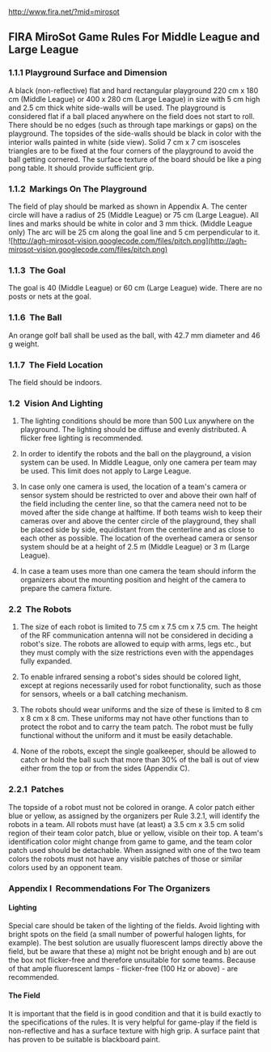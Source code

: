 http://www.fira.net/?mid=mirosot
## FIRA MiroSot Game Rules For Middle League and Large League ##
### 1.1.1  Playground Surface and Dimension ###
A black (non-reflective) flat and hard rectangular playground 220 cm x 180 cm (Middle League) or 400 x 280 cm (Large League) in size with 5 cm high and 2.5 cm thick white side-walls will be used. The playground is considered flat if a ball placed anywhere on the field does not start to roll. There should be no edges (such as through tape markings or gaps) on the playground. The topsides of the side-walls should be black in color with the interior walls painted in white (side view).
Solid 7 cm x 7 cm isosceles triangles are to be fixed at the four corners of the playground to avoid the ball getting cornered.
The surface texture of the board should be like a ping pong table. It should provide sufficient grip.


### 1.1.2  Markings On The Playground ###
The field of play should be marked as shown in Appendix A. The center circle will have a radius of 25 (Middle League) or 75 cm (Large League).
All lines and marks should be white in color and 3 mm thick.
(Middle League only)
The arc will be 25 cm along the goal line and 5 cm perpendicular to it.
![http://agh-mirosot-vision.googlecode.com/files/pitch.png](http://agh-mirosot-vision.googlecode.com/files/pitch.png)

### 1.1.3  The Goal ###
The goal is 40 (Middle League) or 60 cm (Large League) wide. There are no posts or nets at the goal.

### 1.1.6  The Ball ###
An orange golf ball shall be used as the ball, with 42.7 mm diameter and 46 g weight.

### 1.1.7  The Field Location ###
The field should be indoors.

### 1.2  Vision And Lighting ###
1. The lighting conditions should be more than 500 Lux anywhere on the playground. The lighting should be diffuse and evenly distributed. A flicker free lighting is recommended.

2. In order to identify the robots and the ball on the playground, a vision system can be used. In Middle League, only one camera per team may be used. This limit does not apply to Large League.

3. In case only one camera is used, the location of a team's camera or sensor system should be restricted to over and above their own half of the field including the center line, so that the camera need not to be moved after the side change at halftime. If both teams wish to keep their cameras over and above the center circle of the playground, they shall be placed side by side, equidistant from the centerline and as close to each other as possible. The location of the overhead camera or sensor system should be at a height of 2.5 m (Middle League) or 3 m (Large League).

4. In case a team uses more than one camera the team should inform the organizers about the mounting position and height of the camera to prepare the camera fixture.
### 2.2  The Robots ###
1. The size of each robot is limited to 7.5 cm x 7.5 cm x 7.5 cm. The height of the RF communication antenna will not be considered in deciding a robot's size. The robots are allowed to equip with arms, legs etc., but they must comply with the size restrictions even with the appendages fully expanded.

3. To enable infrared sensing a robot's sides should be colored light, except at regions necessarily used for robot functionality, such as those for sensors, wheels or a ball catching mechanism.

4. The robots should wear uniforms and the size of these is limited to 8 cm x 8 cm x 8 cm. These uniforms may not have other functions than to protect the robot and to carry the team patch. The robot must be fully functional without the uniform and it must be easily detachable.

6. None of the robots, except the single goalkeeper, should be allowed to catch or hold the ball such that more than 30% of the ball is out of view either from the top or from the sides (Appendix C).

### 2.2.1  Patches ###
The topside of a robot must not be colored in orange. A color patch either blue or yellow, as assigned by the organizers per Rule 3.2.1, will identify the robots in a team. All robots must have (at least) a 3.5 cm x 3.5 cm solid region of their team color patch, blue or yellow, visible on their top. A team's identification color might change from game to game, and the team color patch used should be detachable. When assigned with one of the two team colors the robots must not have any visible patches of those or similar colors used by an opponent team.

### Appendix I  Recommendations For The Organizers ###
#### Lighting ####
Special care should be taken of the lighting of the fields. Avoid lighting with bright spots on the field (a small number of powerful halogen lights, for example). The best solution are usually fluorescent lamps directly above the field, but be aware that these a) might not be bright enough and b) are out the box not flicker-free and therefore unsuitable for some teams. Because of that ample fluorescent lamps - flicker-free (100 Hz or above) - are recommended.
#### The Field ####
It is important that the field is in good condition and that it is build exactly to the specifications of the rules. It is very helpful for game-play if the field is non-reflective and has a surface texture with high grip. A surface paint that has proven to be suitable is blackboard paint.